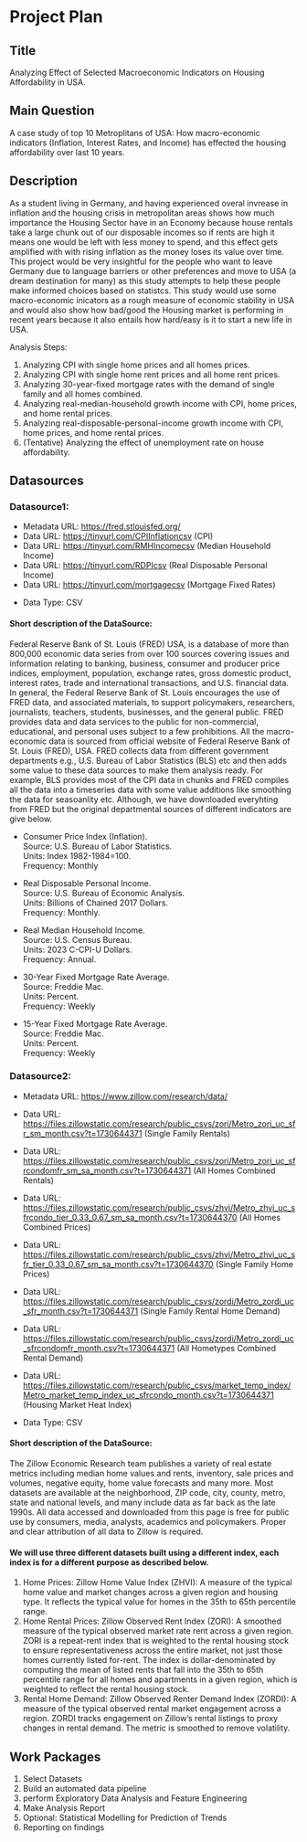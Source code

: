 # Project Plan

## Title
<!-- Give your project a short title. -->
Analyzing Effect of Selected Macroeconomic Indicators on Housing Affordability in USA.

## Main Question

<!-- Think about one main question you want to answer based on the data. -->
A case study of top 10 Metroplitans of USA: How macro-economic indicators (Inflation, Interest Rates, and Income) has effected the housing affordability over last 10 years.

## Description

<!-- Describe your data science project in max. 200 words. Consider writing about why and how you attempt it. -->
As a student living in Germany, and having experienced overal invrease in inflation and the housing crisis in metropolitan areas shows how much importance the Housing Sector have in an Economy because house rentals take a large chunk out of our disposable incomes so if rents are high it means one would be left with less money to spend, and this effect gets amplified with with rising inflation as the money loses its value over time. This project would be very insightful for the people who want to leave Germany due to language barriers or other preferences and move to USA (a dream destination for many) as this study attempts to help these people make informed choices based on statistcs. This study would use some macro-economic inicators as a rough measure of economic stability in USA and would also show how bad/good the Housing market is performing in recent years because it also entails how hard/easy is it to start a new life in USA.

Analysis Steps:
1. Analyzing CPI with single home prices and all homes prices.
2. Analyzing CPI with single home rent prices and all home rent prices.
3. Analyzing 30-year-fixed mortgage rates with the demand of single family and all homes combined.
4. Analyzing real-median-household growth income with CPI, home prices, and home rental prices.
5. Analyzing real-disposable-personal-income growth income with CPI, home prices, and home rental prices.
6. (Tentative) Analyzing the effect of unemployment rate on house affordability. 

## Datasources

<!-- Describe each datasources you plan to use in a section. Use the prefic "DatasourceX" where X is the id of the datasource. -->

### Datasource1: 
* Metadata URL: https://fred.stlouisfed.org/
* Data URL: https://tinyurl.com/CPIInflationcsv (CPI)
* Data URL: https://tinyurl.com/RMHIncomecsv (Median Household Income)
* Data URL: https://tinyurl.com/RDPIcsv (Real Disposable Personal Income)
* Data URL: https://tinyurl.com/mortgagecsv (Mortgage Fixed Rates)
<!-- * Data URL: https://fred.stlouisfed.org/release?t=&et=&rid=113&ob=pv&od=&tg=&tt=&pageID=2 (Unemployment Rate Data) - Optional -->
* Data Type: CSV

#### Short description of the DataSource:
Federal Reserve Bank of St. Louis (FRED) USA, is a database of more than 800,000 economic data series from over 100 sources covering issues and information relating to banking, business, consumer and producer price indices, employment, population, exchange rates, gross domestic product, interest rates, trade and international transactions, and U.S. financial data. In general, the Federal Reserve Bank of St. Louis encourages the use of FRED data, and associated materials, to support policymakers, researchers, journalists, teachers, students, businesses, and the general public. FRED provides data and data services to the public for non-commercial, educational, and personal uses subject to a few prohibitions.
All the macro-economic data is sourced from official website of Federal Reserve Bank of St. Louis (FRED), USA. FRED collects data from different government departments e.g., U.S. Bureau of Labor Statistics (BLS) etc and then adds some value to these data sources to make them analysis ready. For example,  BLS provides most of the CPI data in chunks and FRED compiles all the data into a timeseries data with some value additions like smoothing the data for seasoanlity etc. Although, we have downloaded everyhting from FRED but the original departmental sources of different indicators are give below.  

- Consumer Price Index (Inflation).  
Source: U.S. Bureau of Labor Statistics.  
Units:  Index 1982-1984=100.   
Frequency:  Monthly

- Real Disposable Personal Income.  
Source: U.S. Bureau of Economic Analysis.  
Units:  Billions of Chained 2017 Dollars.  
Frequency:  Monthly.  


- Real Median Household Income.  
Source: U.S. Census Bureau.    
Units:  2023 C-CPI-U Dollars.  
Frequency:  Annual.  

- 30-Year Fixed Mortgage Rate Average.  
Source: Freddie Mac.  
Units:  Percent.  
Frequency:  Weekly

- 15-Year Fixed Mortgage Rate Average.  
Source: Freddie Mac.  
Units:  Percent.  
Frequency:  Weekly 

<!-- - Unemployment Rates.  
Source: U.S. Bureau of Labor Statistics.     
Units:  Percent.  
Frequency:  Monthly  -->

### Datasource2: 
* Metadata URL: https://www.zillow.com/research/data/
* Data URL: https://files.zillowstatic.com/research/public_csvs/zori/Metro_zori_uc_sfr_sm_month.csv?t=1730644371 (Single Family Rentals)
* Data URL: https://files.zillowstatic.com/research/public_csvs/zori/Metro_zori_uc_sfrcondomfr_sm_sa_month.csv?t=1730644371 (All Homes Combined Rentals)
* Data URL: https://files.zillowstatic.com/research/public_csvs/zhvi/Metro_zhvi_uc_sfrcondo_tier_0.33_0.67_sm_sa_month.csv?t=1730644370 (All Homes Combined Prices)
* Data URL: https://files.zillowstatic.com/research/public_csvs/zhvi/Metro_zhvi_uc_sfr_tier_0.33_0.67_sm_sa_month.csv?t=1730644370 (Single Family Home Prices)
* Data URL: https://files.zillowstatic.com/research/public_csvs/zordi/Metro_zordi_uc_sfr_month.csv?t=1730644371 (Single Family Rental Home Demand)
* Data URL: https://files.zillowstatic.com/research/public_csvs/zordi/Metro_zordi_uc_sfrcondomfr_month.csv?t=1730644371 (All Hometypes Combined Rental Demand)
* Data URL: https://files.zillowstatic.com/research/public_csvs/market_temp_index/Metro_market_temp_index_uc_sfrcondo_month.csv?t=1730644371 (Housing Market Heat Index)

* Data Type: CSV

#### Short description of the DataSource:
The Zillow Economic Research team publishes a variety of real estate metrics including median home values and rents, inventory, sale prices and volumes, negative equity, home value forecasts and many more. Most datasets are available at the neighborhood, ZIP code, city, county, metro, state and national levels, and many include data as far back as the late 1990s. All data accessed and downloaded from this page is free for public use by consumers, media, analysts, academics and policymakers. Proper and clear attribution of all data to Zillow is required.

#### We will use three different datasets built using a different index, each index is for a different purpose as described below.
1. Home Prices: Zillow Home Value Index (ZHVI): A measure of the typical home value and market changes across a given region and housing type. It reflects the typical value for homes in the 35th to 65th percentile range.
2. Home Rental Prices: Zillow Observed Rent Index (ZORI): A smoothed measure of the typical observed market rate rent across a given region. ZORI is a repeat-rent index that is weighted to the rental housing stock to ensure representativeness across the entire market, not just those homes currently listed for-rent. The index is dollar-denominated by computing the mean of listed rents that fall into the 35th to 65th percentile range for all homes and apartments in a given region, which is weighted to reflect the rental housing stock.
3. Rental Home Demand: Zillow Observed Renter Demand Index (ZORDI): A measure of the typical observed rental market engagement across a region. ZORDI tracks engagement on Zillow’s rental listings to proxy changes in rental demand. The metric is smoothed to remove volatility. 


## Work Packages

<!-- List of work packages ordered sequentially, each pointing to an issue with more details. -->

1. Select Datasets
2. Build an automated data pipeline
3. perform Exploratory Data Analysis and Feature Engineering
4. Make Analysis Report
5. Optional: Statistical Modelling for Prediction of Trends
6. Reporting on findings
